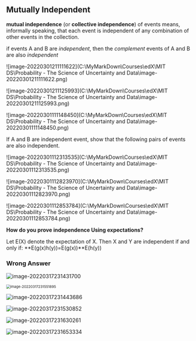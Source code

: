 ## Mutually Independent

**mutual independence** (or **collective independence**)  of events means, informally speaking, that each event is independent of any combination of other events in the collection.

if events A and B are *independent*, then the *complement* events of A and B are also *independent*

![image-20220301211111622](C:\MyMarkDown\Courses\edX\MIT DS\Probability - The Science of Uncertainty and Data\image-20220301211111622.png)

![image-20220301211125993](C:\MyMarkDown\Courses\edX\MIT DS\Probability - The Science of Uncertainty and Data\image-20220301211125993.png)

![image-20220301111148450](C:\MyMarkDown\Courses\edX\MIT DS\Probability - The Science of Uncertainty and Data\image-20220301111148450.png)

If A and B are independent event, show that the following pairs of events are also independent.

![image-20220301112313535](C:\MyMarkDown\Courses\edX\MIT DS\Probability - The Science of Uncertainty and Data\image-20220301112313535.png)

![image-20220301112823970](C:\MyMarkDown\Courses\edX\MIT DS\Probability - The Science of Uncertainty and Data\image-20220301112823970.png)

![image-20220301112853784](C:\MyMarkDown\Courses\edX\MIT DS\Probability - The Science of Uncertainty and Data\image-20220301112853784.png)

**How do you prove independence Using expectations?**

Let E(X) denote the expectation of X. Then X and Y are independent if and only if: **E(g(x)h(y))=E(g(x))**E(h(y))



### Wrong Answer

![image-20220317231431700](https://chqwer2.github.io/img/Typora/image-20220317231431700.png)

<img src="https://chqwer2.github.io/img/Typora/image-20220317231551895.png" alt="image-20220317231551895" style="zoom:67%;" />

![image-20220317231443686](https://chqwer2.github.io/img/Typora/image-20220317231443686.png)

![image-20220317231530852](https://chqwer2.github.io/img/Typora/image-20220317231530852.png)



![image-20220317231630261](https://chqwer2.github.io/img/Typora/image-20220317231630261.png)

![image-20220317231653334](https://chqwer2.github.io/img/Typora/image-20220317231653334.png)